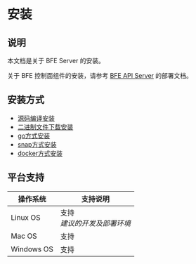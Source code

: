 # 安装

## 说明

本文档是关于 BFE Server 的安装。

关于 BFE 控制面组件的安装，请参考 [BFE API Server](https://github.com/bfenetworks/api-server) 的部署文档。

## 安装方式

- [源码编译安装](install_from_source.md)
- [二进制文件下载安装](install_using_binaries.md)
- [go方式安装](install_using_go.md)
- [snap方式安装](install_using_snap.md)
- [docker方式安装](install_using_docker.md)

## 平台支持

| 操作系统   | 支持说明                                           |
| ---------- | -------------------------------------------------- |
| Linux OS   | 支持<br>*建议的开发及部署环境*                     |
| Mac OS     | 支持                                               |
| Windows OS | 支持<br>                                           |
